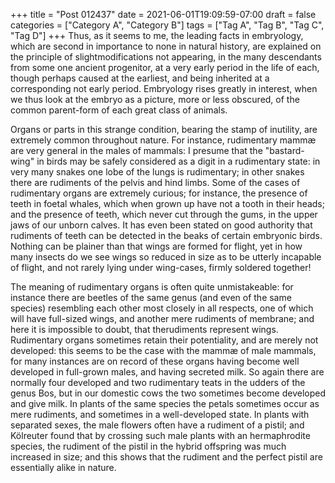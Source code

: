 +++
title = "Post 012437"
date = 2021-06-01T19:09:59-07:00
draft = false
categories = ["Category A", "Category B"]
tags = ["Tag A", "Tag B", "Tag C", "Tag D"]
+++
Thus, as it seems to me, the leading facts in embryology, which are second in importance to none in natural history, are explained on the principle of slightmodifications not appearing, in the many descendants from some one ancient progenitor, at a very early period in the life of each, though perhaps caused at the earliest, and being inherited at a corresponding not early period. Embryology rises greatly in interest, when we thus look at the embryo as a picture, more or less obscured, of the common parent-form of each great class of animals.

Organs or parts in this strange condition, bearing the stamp of inutility, are extremely common throughout nature. For instance, rudimentary mammæ are very general in the males of mammals: I presume that the "bastard-wing" in birds may be safely considered as a digit in a rudimentary state: in very many snakes one lobe of the lungs is rudimentary; in other snakes there are rudiments of the pelvis and hind limbs. Some of the cases of rudimentary organs are extremely curious; for instance, the presence of teeth in foetal whales, which when grown up have not a tooth in their heads; and the presence of teeth, which never cut through the gums, in the upper jaws of our unborn calves. It has even been stated on good authority that rudiments of teeth can be detected in the beaks of certain embryonic birds. Nothing can be plainer than that wings are formed for flight, yet in how many insects do we see wings so reduced in size as to be utterly incapable of flight, and not rarely lying under wing-cases, firmly soldered together!

The meaning of rudimentary organs is often quite unmistakeable: for instance there are beetles of the same genus (and even of the same species) resembling each other most closely in all respects, one of which will have full-sized wings, and another mere rudiments of membrane; and here it is impossible to doubt, that therudiments represent wings. Rudimentary organs sometimes retain their potentiality, and are merely not developed: this seems to be the case with the mammæ of male mammals, for many instances are on record of these organs having become well developed in full-grown males, and having secreted milk. So again there are normally four developed and two rudimentary teats in the udders of the genus Bos, but in our domestic cows the two sometimes become developed and give milk. In plants of the same species the petals sometimes occur as mere rudiments, and sometimes in a well-developed state. In plants with separated sexes, the male flowers often have a rudiment of a pistil; and Kölreuter found that by crossing such male plants with an hermaphrodite species, the rudiment of the pistil in the hybrid offspring was much increased in size; and this shows that the rudiment and the perfect pistil are essentially alike in nature.
